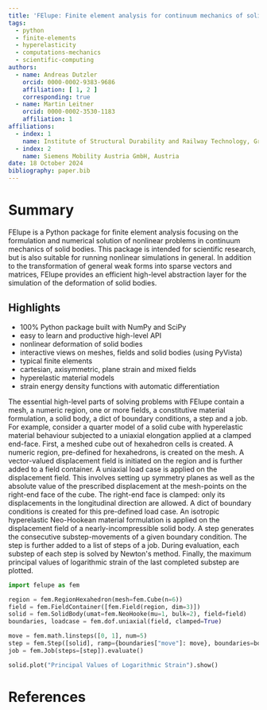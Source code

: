```yaml
---
title: 'FElupe: Finite element analysis for continuum mechanics of solid bodies'
tags:
  - python
  - finite-elements
  - hyperelasticity
  - computations-mechanics
  - scientific-computing
authors:
  - name: Andreas Dutzler
    orcid: 0000-0002-9383-9686
    affiliation: [ 1, 2 ]
    corresponding: true
  - name: Martin Leitner
    orcid: 0000-0002-3530-1183
    affiliation: 1
affiliations:
  - index: 1
    name: Institute of Structural Durability and Railway Technology, Graz University of Technology, Austria
  - index: 2
    name: Siemens Mobility Austria GmbH, Austria
date: 18 October 2024
bibliography: paper.bib
---
```


# Summary
FElupe is a Python package for finite element analysis focusing on the formulation and numerical solution of nonlinear problems in continuum mechanics of solid bodies. This package is intended for scientific research, but is also suitable for running nonlinear simulations in general. In addition to the transformation of general weak forms into sparse vectors and matrices, FElupe provides an efficient high-level abstraction layer for the simulation of the deformation of solid bodies.

## Highlights
- 100% Python package built with NumPy and SciPy
- easy to learn and productive high-level API
- nonlinear deformation of solid bodies
- interactive views on meshes, fields and solid bodies (using PyVista)
- typical finite elements
- cartesian, axisymmetric, plane strain and mixed fields
- hyperelastic material models
- strain energy density functions with automatic differentiation

The essential high-level parts of solving problems with FElupe contain a mesh, a numeric region, one or more fields, a constitutive material formulation, a solid body, a dict of boundary conditions, a step and a job. For example, consider a quarter model of a solid cube with hyperelastic material behaviour subjected to a uniaxial elongation applied at a clamped end-face. First, a meshed cube out of hexahedron cells is created. A numeric region, pre-defined for hexahedrons, is created on the mesh. A vector-valued displacement field is initiated on the region and is further added to a field container. A uniaxial load case is applied on the displacement field. This involves setting up symmetry planes as well as the absolute value of the prescribed displacement at the mesh-points on the right-end face of the cube. The right-end face is clamped: only its displacements in the longitudinal direction are allowed. A dict of boundary conditions is created for this pre-defined load case. An isotropic hyperelastic Neo-Hookean material formulation is applied on the displacement field of a nearly-incompressible solid body. A step generates the consecutive substep-movements of a given boundary condition. The step is further added to a list of steps of a job. During evaluation, each substep of each step is solved by Newton's method. Finally, the maximum principal values of logarithmic strain of the last completed substep are plotted.

```python
import felupe as fem

region = fem.RegionHexahedron(mesh=fem.Cube(n=6))
field = fem.FieldContainer([fem.Field(region, dim=3)])
solid = fem.SolidBody(umat=fem.NeoHooke(mu=1, bulk=2), field=field)
boundaries, loadcase = fem.dof.uniaxial(field, clamped=True)

move = fem.math.linsteps([0, 1], num=5)
step = fem.Step([solid], ramp={boundaries["move"]: move}, boundaries=boundaries)
job = fem.Job(steps=[step]).evaluate()

solid.plot("Principal Values of Logarithmic Strain").show()
```

# References
